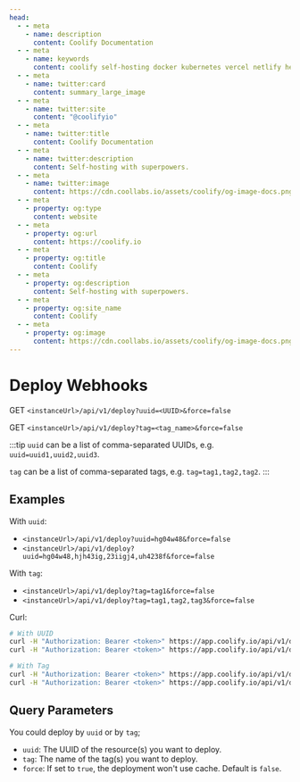 ```yaml
---
head:
  - - meta
    - name: description
      content: Coolify Documentation
  - - meta
    - name: keywords
      content: coolify self-hosting docker kubernetes vercel netlify heroku render digitalocean aws gcp azure
  - - meta
    - name: twitter:card
      content: summary_large_image
  - - meta
    - name: twitter:site
      content: "@coolifyio"
  - - meta
    - name: twitter:title
      content: Coolify Documentation
  - - meta
    - name: twitter:description
      content: Self-hosting with superpowers.
  - - meta
    - name: twitter:image
      content: https://cdn.coollabs.io/assets/coolify/og-image-docs.png
  - - meta
    - property: og:type
      content: website
  - - meta
    - property: og:url
      content: https://coolify.io
  - - meta
    - property: og:title
      content: Coolify
  - - meta
    - property: og:description
      content: Self-hosting with superpowers.
  - - meta
    - property: og:site_name
      content: Coolify
  - - meta
    - property: og:image
      content: https://cdn.coollabs.io/assets/coolify/og-image-docs.png
---
```


# Deploy Webhooks


GET `<instanceUrl>/api/v1/deploy?uuid=<UUID>&force=false`

GET `<instanceUrl>/api/v1/deploy?tag=<tag_name>&force=false`

:::tip
`uuid` can be a list of comma-separated UUIDs, e.g. `uuid=uuid1,uuid2,uuid3`.

`tag` can be a list of comma-separated tags, e.g. `tag=tag1,tag2,tag2`.
:::

## Examples

With `uuid`:
- `<instanceUrl>/api/v1/deploy?uuid=hg04w48&force=false`
- `<instanceUrl>/api/v1/deploy?uuid=hg04w48,hjh43ig,23iigj4,uh4238f&force=false`
  
With `tag`:
- `<instanceUrl>/api/v1/deploy?tag=tag1&force=false`
- `<instanceUrl>/api/v1/deploy?tag=tag1,tag2,tag3&force=false`

Curl:

```bash
# With UUID
curl -H "Authorization: Bearer <token>" https://app.coolify.io/api/v1/deploy?uuid=hg04w48
curl -H "Authorization: Bearer <token>" https://app.coolify.io/api/v1/deploy?uuid=hg04w48,hjh43ig,23iigj4,uh4238f

# With Tag
curl -H "Authorization: Bearer <token>" https://app.coolify.io/api/v1/deploy?tag=api
curl -H "Authorization: Bearer <token>" https://app.coolify.io/api/v1/deploy?tag=api,web
```

## Query Parameters
You could deploy by `uuid` or by `tag`;

- `uuid`: The UUID of the resource(s) you want to deploy. 
- `tag`: The name of the tag(s) you want to deploy.
- `force`: If set to `true`, the deployment won't use cache. Default is `false`.
